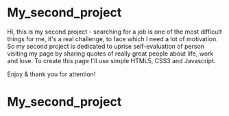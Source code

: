 # My_second_project

Hi,
this is my second project - searching for a job is one of the most difficult things for me, it's a real challenge, to face which I need a lot of motivation. So my second project is dedicated to uprise self-evaluation of person visiting my page by sharing quotes of really great people about life, work and love.
To create this page I'll use simple HTML5, CSS3 and Javascript.

Enjoy & thank you for attention!
# My_second_project
